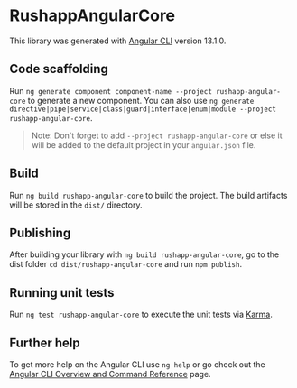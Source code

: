 # RushappAngularCore

This library was generated with [Angular CLI](https://github.com/angular/angular-cli) version 13.1.0.

## Code scaffolding

Run `ng generate component component-name --project rushapp-angular-core` to generate a new component. You can also use `ng generate directive|pipe|service|class|guard|interface|enum|module --project rushapp-angular-core`.
> Note: Don't forget to add `--project rushapp-angular-core` or else it will be added to the default project in your `angular.json` file.

## Build

Run `ng build rushapp-angular-core` to build the project. The build artifacts will be stored in the `dist/` directory.

## Publishing

After building your library with `ng build rushapp-angular-core`, go to the dist folder `cd dist/rushapp-angular-core` and run `npm publish`.

## Running unit tests

Run `ng test rushapp-angular-core` to execute the unit tests via [Karma](https://karma-runner.github.io).

## Further help

To get more help on the Angular CLI use `ng help` or go check out the [Angular CLI Overview and Command Reference](https://angular.io/cli) page.
